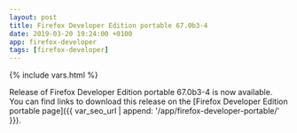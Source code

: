 ```yaml
---
layout: post
title: Firefox Developer Edition portable 67.0b3-4
date: 2019-03-20 19:24:00 +0100
app: firefox-developer
tags: [firefox-developer]
---
```

{% include vars.html %}

Release of Firefox Developer Edition portable 67.0b3-4 is now available.<br />
You can find links to download this release on the [Firefox Developer Edition portable page]({{ var_seo_url | append: '/app/firefox-developer-portable/' }}).